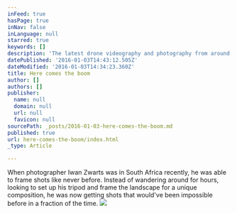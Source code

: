 ```yaml
---
inFeed: true
hasPage: true
inNav: false
inLanguage: null
starred: true
keywords: []
description: 'The latest drone videography and photography from around the world. '
datePublished: '2016-01-03T14:43:12.505Z'
dateModified: '2016-01-03T14:34:23.360Z'
title: Here comes the boom
author: []
authors: []
publisher:
  name: null
  domain: null
  url: null
  favicon: null
sourcePath: _posts/2016-01-03-here-comes-the-boom.md
published: true
url: here-comes-the-boom/index.html
_type: Article

---
```

When photographer Iwan Zwarts was in South Africa recently, he was able to frame shots like never before. Instead of wandering around for hours, looking to set up his tripod and frame the landscape for a unique composition, he was now getting shots that would've been impossible before in a fraction of the time.
![](https://the-grid-user-content.s3-us-west-2.amazonaws.com/5e781464-277d-421e-8552-7610e47c91f7.jpg)